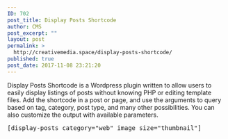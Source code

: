 ```yaml
---
ID: 702
post_title: Display Posts Shortcode
author: CMS
post_excerpt: ""
layout: post
permalink: >
  http://creativemedia.space/display-posts-shortcode/
published: true
post_date: 2017-11-08 23:21:20
---
```

Display Posts Shortcode is a Wordpress plugin written to allow users to easily display listings of posts without knowing PHP or editing template files. Add the shortcode in a post or page, and use the arguments to query based on tag, category, post type, and many other possibilities. You can also customize the output with available parameters.

<code></code>
<pre>[display-posts category="web" image_size="thumbnail"]</pre>
&nbsp;